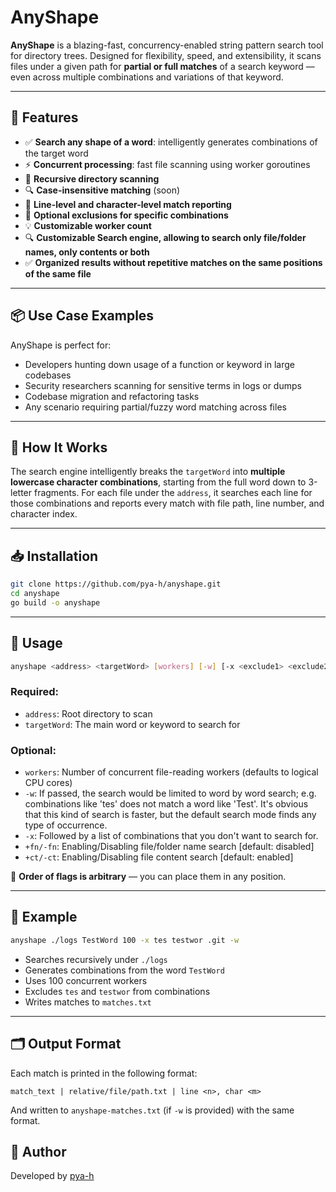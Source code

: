 # AnyShape

**AnyShape** is a blazing-fast, concurrency-enabled string pattern search tool for directory trees. Designed for flexibility, speed, and extensibility, it scans files under a given path for **partial or full matches** of a search keyword — even across multiple combinations and variations of that keyword.

---

## 🚀 Features

- ✅ **Search any shape of a word**: intelligently generates combinations of the target word
- ⚡ **Concurrent processing**: fast file scanning using worker goroutines
- 📂 **Recursive directory scanning**
- 🔍 **Case-insensitive matching** (soon)
- 📄 **Line-level and character-level match reporting**
- 🛑 **Optional exclusions for specific combinations**
- 💡 **Customizable worker count**
- 🔍 **Customizable Search engine, allowing to search only file/folder names, only contents or both**
- ✅ **Organized results without repetitive matches on the same positions of the same file**

---

## 📦 Use Case Examples

AnyShape is perfect for:

- Developers hunting down usage of a function or keyword in large codebases
- Security researchers scanning for sensitive terms in logs or dumps
- Codebase migration and refactoring tasks
- Any scenario requiring partial/fuzzy word matching across files

---

## 🧠 How It Works

The search engine intelligently breaks the `targetWord` into **multiple lowercase character combinations**, starting from the full word down to 3-letter fragments. For each file under the `address`, it searches each line for those combinations and reports every match with file path, line number, and character index.

---

## 📥 Installation

```bash
git clone https://github.com/pya-h/anyshape.git
cd anyshape
go build -o anyshape
````

---

## 🔧 Usage

```bash
anyshape <address> <targetWord> [workers] [-w] [-x <exclude1> <exclude2> ...] [+fn/-fn] [+ct/-ct]
```

### Required:

* `address`: Root directory to scan
* `targetWord`: The main word or keyword to search for

### Optional:

* `workers`: Number of concurrent file-reading workers (defaults to logical CPU cores)
* `-w`: If passed, the search would be limited to word by word search; e.g. combinations like 'tes' does not match a word like 'Test'.
    It's obvious that this kind of search is faster, but the default search mode finds any type of occurrence.
* `-x`: Followed by a list of combinations that you don't want to search for.
* `+fn/-fn`: Enabling/Disabling file/folder name search [default: disabled]
* `+ct/-ct`: Enabling/Disabling file content search [default: enabled]

📌 **Order of flags is arbitrary** — you can place them in any position.

---

## 🧪 Example

```bash
anyshape ./logs TestWord 100 -x tes testwor .git -w
```

* Searches recursively under `./logs`
* Generates combinations from the word `TestWord`
* Uses 100 concurrent workers
* Excludes `tes` and `testwor` from combinations
* Writes matches to `matches.txt`

---

## 🗂 Output Format

Each match is printed in the following format:

```
match_text | relative/file/path.txt | line <n>, char <m>
```

And written to `anyshape-matches.txt` (if `-w` is provided) with the same format.



## 📌 Author

Developed by [pya-h](https://github.com/pya-h)